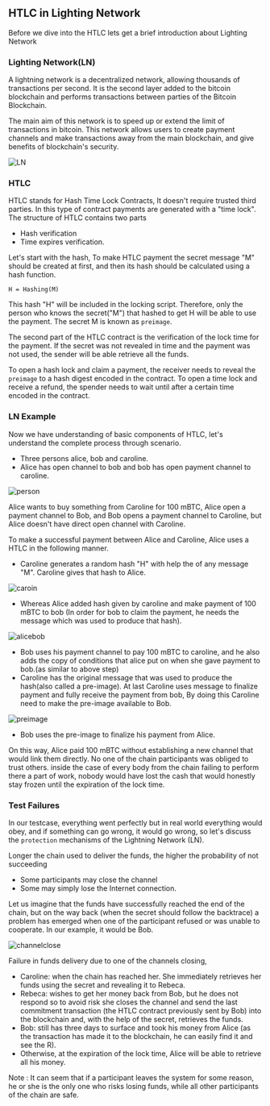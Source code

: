 ##  HTLC in Lighting Network

Before we dive into the HTLC lets get a brief introduction about Lighting Network

### Lighting Network(LN)
A lightning network is a decentralized network, allowing thousands of transactions per second. It is the second layer added to the bitcoin blockchain and performs transactions between parties of the Bitcoin Blockchain.

The main aim of this network is to speed up or extend the limit of transactions in bitcoin. This network allows users to create payment channels and make transactions away from the main blockchain,
and give benefits of blockchain's security.

![LN](https://user-images.githubusercontent.com/66783850/180373306-79799a71-aa52-469b-a086-0b9d7f518b19.jpg)

### HTLC
HTLC stands for Hash Time Lock Contracts, It doesn't require trusted third parties. In this type of contract payments are generated with a "time lock". The structure of HTLC contains two parts
- Hash verification
- Time expires verification.

Let's start with the hash, To make HTLC payment the secret message "M" should be created at first, and then its hash should be calculated using a hash function.

``H = Hashing(M) ``

This hash "H" will be included in the locking script. Therefore, only the person who knows the secret("M") that hashed to get H will be able to use the payment. The secret M is known as ``preimage``.

The second part of the HTLC contract is the verification of the lock time for the payment. If the secret was not revealed in time and the payment was not used, the sender will be able retrieve all the funds.

To open a hash lock and claim a payment, the receiver needs to reveal the `preimage` to a hash digest encoded in the contract.
To open a time lock and receive a refund, the spender needs to wait until after a certain time encoded in the contract.

### LN Example
Now we have understanding of basic components of HTLC, let's understand the complete process through scenario. 
- Three persons alice, bob and caroline. 
- Alice has open channel to bob and bob has open payment channel to caroline.


![person](https://user-images.githubusercontent.com/66783850/180373333-947d46e4-6d06-45ac-89df-2bdea20a1428.png)

Alice wants to buy something from Caroline for 100 mBTC, Alice open a payment channel to Bob, and Bob opens a payment channel to Caroline, but Alice doesn't have direct open channel with Caroline.

To make a successful payment between Alice and Caroline, Alice uses a HTLC in the following manner.
- Caroline generates a random hash "H" with help the of any message "M". Caroline gives that hash to Alice.

![caroin](https://user-images.githubusercontent.com/66783850/180373353-5d19a433-794d-430f-b540-052d76c2f0d2.png)

- Whereas Alice added hash given by caroline and make payment of 100 mBTC to bob (In order for bob to claim the payment, he needs the message which was used to produce that hash).

![alicebob](https://user-images.githubusercontent.com/66783850/180373374-0b19679f-fdbe-4102-b23b-4eede1c1dccc.png)

- Bob uses his payment channel to pay 100 mBTC to caroline, and he also adds the copy of conditions that alice put on when she gave payment to bob.(as similar to above step)
- Caroline has the original message that was used to produce the hash(also called a pre-image). At last Caroline uses message to finalize payment and fully receive the payment from bob, By doing this Caroline need to make the pre-image available to Bob. 

![preimage](https://user-images.githubusercontent.com/66783850/180373407-049c0e80-b1ee-444e-91ab-a61d52aab8c3.png)
- Bob uses the pre-image to finalize his payment from Alice.

On this way, Alice paid 100 mBTC without establishing a new channel that would link them directly. No one of the chain participants was obliged to trust others.
inside the case of every body from the chain failing to perform there a part of work, nobody would have lost the cash that would honestly stay frozen until the expiration of the lock time.

### Test Failures
In our testcase, everything went perfectly but in real world everything would obey, and if something can go wrong, it would go wrong, so let's discuss the `protection` mechanisms of the Lightning Network (LN).

Longer the chain used to deliver the funds, the higher the probability of not succeeding 
- Some participants may close the channel
- Some may simply lose the Internet connection. 

Let us imagine that the funds have successfully reached the end of the chain, but on the way back (when the secret should follow the backtrace) a problem has emerged when one of the participant refused or was unable to cooperate. 
In our example, it would be Bob.

![channelclose](https://user-images.githubusercontent.com/66783850/180373432-cab80473-4ef1-40fb-902f-dd9566d0e3a0.png)

Failure in funds delivery due to one of the channels closing,
- Caroline: when the chain has reached her. She immediately retrieves her funds using the secret and revealing it to Rebeca. 
- Rebeca: wishes to get her money back from Bob, but he does not respond so to avoid risk she closes the channel and send the last commitment transaction (the HTLC contract previously sent by Bob) into the blockchain and, with the help of the secret, retrieves the funds. 
- Bob: still has three days to surface and took his money from Alice (as the transaction has made it to the blockchain, he can easily find it and see the R). 
- Otherwise, at the expiration of the lock time, Alice will be able to retrieve all his money.

Note : It can seem that if a participant leaves the system for some reason, he or she is the only one who risks losing funds, while all other participants of the chain are safe.
